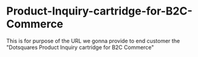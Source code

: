 # Product-Inquiry-cartridge-for-B2C-Commerce
This is for purpose of the URL we gonna provide to end customer the "Dotsquares Product Inquiry cartridge for B2C Commerce"
